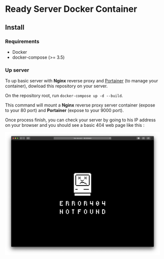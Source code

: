 # Ready Server Docker Container

## Install

### Requirements

- Docker
- docker-compose (>= 3.5)

### Up server

To up basic server with **Nginx** reverse proxy and  [Portainer](https://www.portainer.io) (to manage your container), dowload this repository on your server.

On the repository root, run `docker-compose up -d --build`.

This command will mount a **Nginx** reverse proxy server container (expose to your 80 port) and **Portainer** (expose to your 9000 port).

Once process finish, you can check your server by going to his IP address on your browser and you should see a basic 404 web page like this :

![Your first page!](./documentation/assets/img/first_404_page.png)
